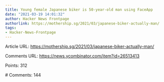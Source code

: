 ```yaml
---
title: Young female Japanese biker is 50-year-old man using FaceApp
date: "2021-03-19 14:01:32"
author: Hacker News Frontpage
authorlink: https://mothership.sg/2021/03/japanese-biker-actually-man/
tags:
- Hacker-News-Frontpage
---
```


<p>Article URL: <a href="https://mothership.sg/2021/03/japanese-biker-actually-man/">https://mothership.sg/2021/03/japanese-biker-actually-man/</a></p>
<p>Comments URL: <a href="https://news.ycombinator.com/item?id=26513413">https://news.ycombinator.com/item?id=26513413</a></p>
<p>Points: 312</p>
<p># Comments: 144</p>
